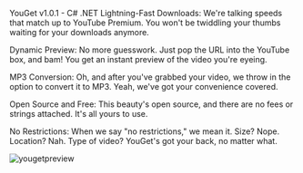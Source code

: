 YouGet v1.0.1 - C# .NET
Lightning-Fast Downloads: We're talking speeds that match up to YouTube Premium. You won't be twiddling your thumbs waiting for your downloads anymore.

Dynamic Preview: No more guesswork. Just pop the URL into the YouTube box, and bam! You get an instant preview of the video you're eyeing.

MP3 Conversion: Oh, and after you've grabbed your video, we throw in the option to convert it to MP3. Yeah, we've got your convenience covered.

Open Source and Free: This beauty's open source, and there are no fees or strings attached. It's all yours to use.

No Restrictions: When we say "no restrictions," we mean it. Size? Nope. Location? Nah. Type of video? YouGet's got your back, no matter what.


![yougetpreview](https://github.com/NMEG0DL1KE/YouGetGUI/assets/128245144/b588c803-b740-415b-aab9-ba5a10ccf2a7)
